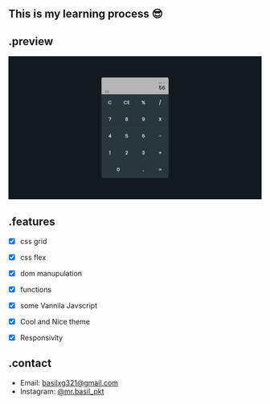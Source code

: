 ## This is my learning process 😎
## .preview
![Javascript Calculator App](./images/preview.png)

## .features
- [x] css grid
- [x] css flex
- [x] dom manupulation
- [x] functions
- [x] some Vannila Javscript
- [x] Cool and Nice theme
- [x] Responsivity


## .contact
- Email: [basilxg321@gmail.com](mailto:basilxg321@gmail.com)
- Instagram: [@mr.basil_pkt](https://instagram.com/mr.basil_pkt)

